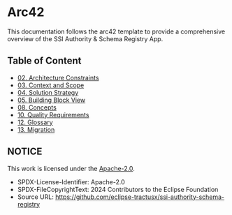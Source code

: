 # Arc42

This documentation follows the arc42 template to provide a comprehensive overview of the SSI Authority & Schema Registry App.

## Table of Content

- [02. Architecture Constraints](./02_architecture_constraints.md)
- [03. Context and Scope](./03_system_scope_and_context.md)
- [04. Solution Strategy](./04_solution_strategy.md)
- [05. Building Block View](./05_building_block_view.md)
- [08. Concepts](./08_concepts.md)
- [10. Quality Requirements](./10_quality_requirements.md)
- [12. Glossary](12_glossary.md)
- [13. Migration](13_migration.md)

## NOTICE

This work is licensed under the [Apache-2.0](https://www.apache.org/licenses/LICENSE-2.0).

- SPDX-License-Identifier: Apache-2.0
- SPDX-FileCopyrightText: 2024 Contributors to the Eclipse Foundation
- Source URL: <https://github.com/eclipse-tractusx/ssi-authority-schema-registry>
